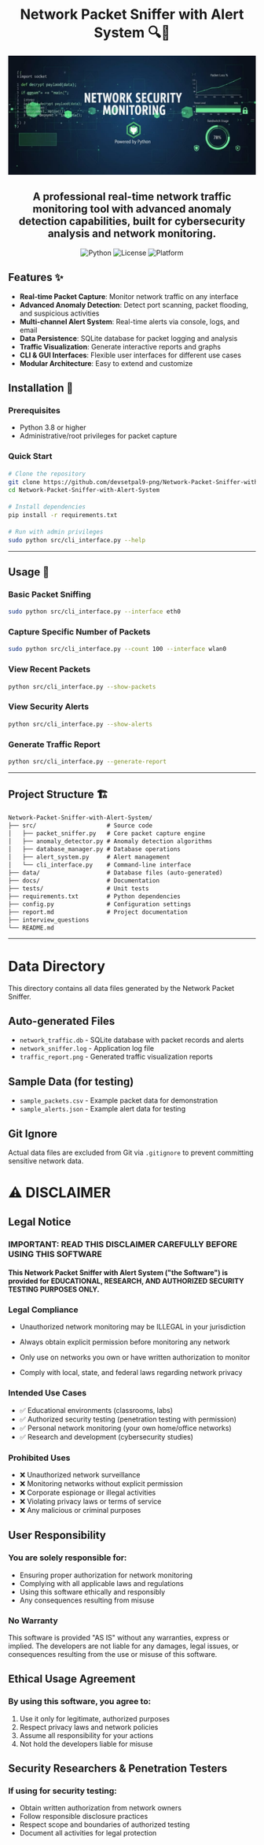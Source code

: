 <div align="center">
  
# Network Packet Sniffer with Alert System 🔍🚨

<p align="center">
  <img src="./docs/banner.png" alt="Create & Evaluate Strong Passwords">
</p>

## A professional real-time network traffic monitoring tool with advanced anomaly detection capabilities, built for cybersecurity analysis and network monitoring.

![Python](https://img.shields.io/badge/Python-3.8+-blue.svg)
![License](https://img.shields.io/badge/License-MIT-green.svg)
![Platform](https://img.shields.io/badge/Platform-Linux%20%7C%20Windows%20%7C%20macOS-lightgrey.svg)

</div>

## Features ✨

- **Real-time Packet Capture**: Monitor network traffic on any interface
- **Advanced Anomaly Detection**: Detect port scanning, packet flooding, and suspicious activities
- **Multi-channel Alert System**: Real-time alerts via console, logs, and email
- **Data Persistence**: SQLite database for packet logging and analysis
- **Traffic Visualization**: Generate interactive reports and graphs
- **CLI & GUI Interfaces**: Flexible user interfaces for different use cases
- **Modular Architecture**: Easy to extend and customize

## Installation 🚀

### Prerequisites
- Python 3.8 or higher
- Administrative/root privileges for packet capture

### Quick Start
```bash
# Clone the repository
git clone https://github.com/devsetpal9-png/Network-Packet-Sniffer-with-Alert-System.git
cd Network-Packet-Sniffer-with-Alert-System

# Install dependencies
pip install -r requirements.txt

# Run with admin privileges
sudo python src/cli_interface.py --help
```

---

## Usage 📖

### Basic Packet Sniffing
```bash
sudo python src/cli_interface.py --interface eth0
```

### Capture Specific Number of Packets
```bash
sudo python src/cli_interface.py --count 100 --interface wlan0
```

### View Recent Packets
```bash
python src/cli_interface.py --show-packets
```

### View Security Alerts
```bash
python src/cli_interface.py --show-alerts
```

### Generate Traffic Report
```bash
python src/cli_interface.py --generate-report
```
---

## Project Structure 🏗️
```
Network-Packet-Sniffer-with-Alert-System/
├── src/                    # Source code
│   ├── packet_sniffer.py   # Core packet capture engine
│   ├── anomaly_detector.py # Anomaly detection algorithms
│   ├── database_manager.py # Database operations
│   ├── alert_system.py     # Alert management
│   └── cli_interface.py    # Command-line interface
├── data/                   # Database files (auto-generated)
├── docs/                   # Documentation
├── tests/                  # Unit tests
├── requirements.txt        # Python dependencies
├── config.py               # Configuration settings
├── report.md               # Project documentation
├── interview_questions              
└── README.md             
```
---

# Data Directory

This directory contains all data files generated by the Network Packet Sniffer.

## Auto-generated Files
- `network_traffic.db` - SQLite database with packet records and alerts
- `network_sniffer.log` - Application log file
- `traffic_report.png` - Generated traffic visualization reports

## Sample Data (for testing)
- `sample_packets.csv` - Example packet data for demonstration
- `sample_alerts.json` - Example alert data for testing

## Git Ignore
Actual data files are excluded from Git via `.gitignore` to prevent committing sensitive network data.

# ⚠️ DISCLAIMER
## Legal Notice
### IMPORTANT: READ THIS DISCLAIMER CAREFULLY BEFORE USING THIS SOFTWARE

#### This Network Packet Sniffer with Alert System ("the Software") is provided for EDUCATIONAL, RESEARCH, AND AUTHORIZED SECURITY TESTING PURPOSES ONLY.

### Legal Compliance
- Unauthorized network monitoring may be ILLEGAL in your jurisdiction

- Always obtain explicit permission before monitoring any network

- Only use on networks you own or have written authorization to monitor

- Comply with local, state, and federal laws regarding network privacy

### Intended Use Cases
- ✅ Educational environments (classrooms, labs)
- ✅ Authorized security testing (penetration testing with permission)
- ✅ Personal network monitoring (your own home/office networks)
- ✅ Research and development (cybersecurity studies)

### Prohibited Uses
- ❌ Unauthorized network surveillance
- ❌ Monitoring networks without explicit permission
- ❌ Corporate espionage or illegal activities
- ❌ Violating privacy laws or terms of service
- ❌ Any malicious or criminal purposes

## User Responsibility
### You are solely responsible for:

- Ensuring proper authorization for network monitoring
- Complying with all applicable laws and regulations
- Using this software ethically and responsibly
- Any consequences resulting from misuse

### No Warranty
This software is provided "AS IS" without any warranties, express or implied. The developers are not liable for any damages, legal issues, or consequences resulting from the use or misuse of this software.

## Ethical Usage Agreement
### By using this software, you agree to:

1. Use it only for legitimate, authorized purposes
2. Respect privacy laws and network policies
3. Assume all responsibility for your actions
4. Not hold the developers liable for misuse

## Security Researchers & Penetration Testers
### If using for security testing:

- Obtain written authorization from network owners
- Follow responsible disclosure practices
- Respect scope and boundaries of authorized testing
- Document all activities for legal protection

